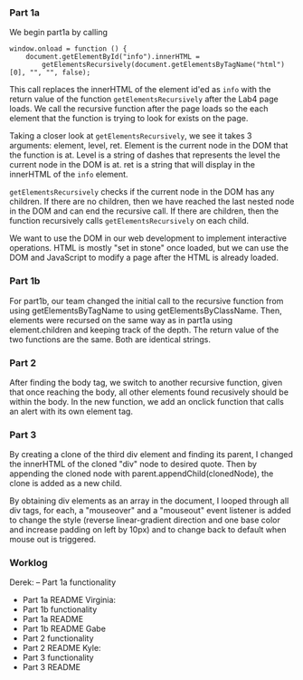 ### Part 1a
We begin part1a by calling
```
window.onload = function () {
    document.getElementById("info").innerHTML =
        getElementsRecursively(document.getElementsByTagName("html")[0], "", "", false);
```
This call replaces the innerHTML of the element id'ed as `info` with the return value of
the function `getElementsRecursively` after the Lab4 page loads. We call the recursive function
after the page loads so the each element that the function is trying to look for exists on the page.

Taking a closer look at `getElementsRecursively`, we see it takes 3 arguments: element, level,
ret. Element is the current node in the DOM that the function is at. Level is a string of dashes
that represents the level the current node in the DOM is at. ret is a string that will display
in the innerHTML of the `info` element.

`getElementsRecursively` checks if the current node in the DOM has any children. If there are
no children, then we have reached the last nested node in the DOM and can end the recursive call.
If there are children, then the function recursively calls `getElementsRecursively` on each child.



We want to use the DOM in our web development to implement interactive  operations. HTML is
mostly "set in stone" once loaded, but we can use the DOM and JavaScript to modify a page after
the HTML is already loaded.

### Part 1b
For part1b, our team changed the initial call to the recursive function from using getElementsByTagName
to using getElementsByClassName. Then, elements were recursed on the same way as in part1a using
element.children and keeping track of the depth.
The return value of the two functions are the same. Both are identical strings.

### Part 2
After finding the body tag, we switch to another recursive function, given that once reaching the body, all other elements found recusively should be within the body. In the new function, we add an onclick function that calls an alert with its own element tag.

### Part 3
By creating a clone of the third div element and finding its parent, I changed the innerHTML of the cloned "div" node to desired quote. Then by appending the cloned node with parent.appendChild(clonedNode), the clone is added as a new child.

By obtaining div elements as an array in the document, I looped through all div tags, for each, a "mouseover" and a "mouseout" event listener is added to change the style (reverse linear-gradient direction and one base color and increase padding on left by 10px) and to change back to default when mouse out is triggered.

### Worklog
Derek:
– Part 1a functionality
- Part 1a README
Virginia:
- Part 1b functionality
- Part 1a README
- Part 1b README
Gabe
- Part 2 functionality
- Part 2 README
Kyle:
- Part 3 functionality
- Part 3 README
